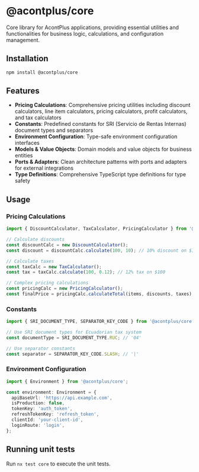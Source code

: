 # @acontplus/core

Core library for AcontPlus applications, providing essential utilities and functionalities for business logic, calculations, and configuration management.

## Installation

```bash
npm install @acontplus/core
```

## Features

- **Pricing Calculations**: Comprehensive pricing utilities including discount calculators, line item calculators, pricing calculators, profit calculators, and tax calculators
- **Constants**: Predefined constants for SRI (Servicio de Rentas Internas) document types and separators
- **Environment Configuration**: Type-safe environment configuration interfaces
- **Models & Value Objects**: Domain models and value objects for business entities
- **Ports & Adapters**: Clean architecture patterns with ports and adapters for external integrations
- **Type Definitions**: Comprehensive TypeScript type definitions for type safety

## Usage

### Pricing Calculations

```typescript
import { DiscountCalculator, TaxCalculator, PricingCalculator } from '@acontplus/core';

// Calculate discounts
const discountCalc = new DiscountCalculator();
const discount = discountCalc.calculate(100, 10); // 10% discount on $100

// Calculate taxes
const taxCalc = new TaxCalculator();
const tax = taxCalc.calculate(100, 0.12); // 12% tax on $100

// Complex pricing calculations
const pricingCalc = new PricingCalculator();
const finalPrice = pricingCalc.calculateTotal(items, discounts, taxes);
```

### Constants

```typescript
import { SRI_DOCUMENT_TYPE, SEPARATOR_KEY_CODE } from '@acontplus/core';

// Use SRI document types for Ecuadorian tax system
const documentType = SRI_DOCUMENT_TYPE.RUC; // '04'

// Use separator constants
const separator = SEPARATOR_KEY_CODE.SLASH; // '|'
```

### Environment Configuration

```typescript
import { Environment } from '@acontplus/core';

const environment: Environment = {
  apiBaseUrl: 'https://api.example.com',
  isProduction: false,
  tokenKey: 'auth_token',
  refreshTokenKey: 'refresh_token',
  clientId: 'your-client-id',
  loginRoute: 'login',
};
```

## Running unit tests

Run `nx test core` to execute the unit tests.
